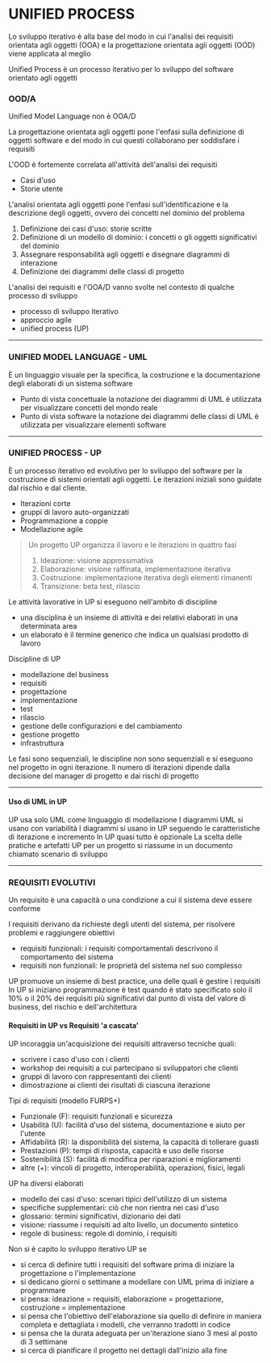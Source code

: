 # UNIFIED PROCESS
Lo sviluppo iterativo è alla base del modo in cui l'analisi dei requisiti orientata agli 
oggetti (OOA) e la progettazione orientata agli oggetti (OOD) viene applicata al meglio

Unified Process è un processo iterativo per lo sviluppo del software orientato agli oggetti

### OOD/A
Unified Model Language non è OOA/D

La progettazione orientata agli oggetti pone l'enfasi sulla definizione di oggetti software
e del modo in cui questi collaborano per soddisfare i requisiti

L'OOD è fortemente correlata all'attività dell'analisi dei requisiti
* Casi d'uso
* Storie utente

L'analisi orientata agli oggetti pone l'enfasi sull'identificazione e la descrizione degli 
oggetti, ovvero dei concetti nel dominio del problema

1. Definizione dei casi d'uso: storie scritte
2. Definizione di un modello di dominio: i concetti o gli oggetti significativi del dominio
3. Assegnare responsabilità agli oggetti e disegnare diagrammi di interazione
4. Definizione dei diagrammi delle classi di progetto

L'analisi dei requisiti e l'OOA/D vanno svolte nel contesto di qualche processo di sviluppo
* processo di sviluppo iterativo
* approccio agile
* unified process (UP)

--- 

### UNIFIED MODEL LANGUAGE - UML
È un linguaggio visuale per la specifica, la costruzione e la documentazione degli elaborati
di un sistema software

* Punto di vista concettuale
la notazione dei diagrammi di UML è utilizzata per visualizzare concetti del mondo reale
* Punto di vista software
la notazione dei diagrammi delle classi di UML è utilizzata per visualizzare elementi software 

--- 

### UNIFIED PROCESS - UP
È un processo iterativo ed evolutivo per lo sviluppo del software per la costruzione di sistemi
orientati agli oggetti. Le iterazioni iniziali sono guidate dal rischio e dal cliente.
* Iterazioni corte
* gruppi di lavoro auto-organizzati
* Programmazione a coppie
* Modellazione agile

> Un progetto UP organizza il lavoro e le iterazioni in quattro fasi
> 1. Ideazione: visione approssimativa
> 2. Elaborazione: visione raffinata, implementazione iterativa
> 3. Costruzione: implementazione iterativa degli elementi rimanenti
> 4. Transizione: beta test, rilascio

Le attività lavorative in UP si eseguono nell'ambito di discipline
* una disciplina è un insieme di attività e dei relativi elaborati in una determinata area
* un elaborato è il termine generico che indica un qualsiasi prodotto di lavoro

Discipline di UP
* modellazione del business
* requisiti
* progettazione
* implementazione
* test
* rilascio
* gestione delle configurazioni e del cambiamento
* gestione progetto
* infrastruttura

Le fasi sono sequenziali, le discipline non sono sequenziali e si eseguono 
nel progetto in ogni iterazione. Il numero di iterazioni dipende dalla decisione del 
manager di progetto e dai rischi di progetto

---

#### Uso di UML in UP

UP usa solo UML come linguaggio di modellazione
I diagrammi UML si usano con variabilità 
I diagrammi si usano in UP seguendo le caratteristiche di iterazione e incremento
In UP quasi tutto è opzionale
La scelta delle pratiche e artefatti UP per un progetto si riassume in un documento 
chiamato scenario di sviluppo

--- 

### REQUISITI EVOLUTIVI
Un requisito è una capacità o una condizione a cui il sistema deve essere conforme

I requisiti derivano da richieste degli utenti del sistema, 
per risolvere problemi e raggiungere obiettivi

* requisiti funzionali: i requisiti comportamentali descrivono il comportamento del sistema
* requisiti non funzionali: le proprietà del sistema nel suo complesso

UP promuove un insieme di best practice, una delle quali è gestire i requisiti
In UP si iniziano programmazione è test quando è stato specificato solo il 10% o il 20% dei
requisiti più significativi dal punto di vista del valore di business, del rischio e dell'architettura

#### Requisiti in UP vs Requisiti 'a cascata'
UP incoraggia un'acquisizione dei requisiti attraverso tecniche quali:
* scrivere i caso d'uso con i clienti
* workshop dei requisiti a cui partecipano si sviluppatori che clienti
* gruppi di lavoro con rappresentanti dei clienti
* dimostrazione ai clienti dei risultati di ciascuna iterazione

Tipi di requisiti (modello FURPS+)
* Funzionale (F): requisiti funzionali e sicurezza
* Usabilità (U): facilità d'uso del sistema, documentazione e aiuto per l'utente
* Affidabilità (R): la disponibilità del sistema, la capacità di tollerare guasti
* Prestazioni (P): tempi di risposta, capacità e uso delle risorse
* Sostenibilità (S): facilità di modifica per riparazioni e miglioramenti
* altre (+): vincoli di progetto, interoperabilità, operazioni, fisici, legali

UP ha diversi elaborati
- modello dei casi d'uso: scenari tipici dell'utilizzo di un sistema
- specifiche supplementari: ciò che non rientra nei casi d'uso
- glossario: termini significativi, dizionario dei dati
- visione: riassume i requisiti ad alto livello, un documento sintetico
- regole di business: regole di dominio, i requisiti 

Non si è capito lo sviluppo iterativo UP se 
* si cerca di definire tutti i requisiti del software prima di iniziare la progettazione
o l'implementazione
* si dedicano giorni o settimane a modellare con UML prima di iniziare a programmare
* si pensa: ideazione = requisiti, elaborazione = progettazione, costruzione = implementazione
* si pensa che l'obiettivo dell'elaborazione sia quello di definire in maniera completa e 
dettagliata i modelli, che verranno tradotti in codice
* si pensa che la durata adeguata per un'iterazione siano 3 mesi al posto di 3 settimane
* si cerca di pianificare il progetto nei dettagli dall'inizio alla fine
